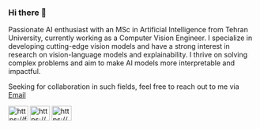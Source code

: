 ### Hi there 👋

Passionate AI enthusiast with an MSc in Artificial Intelligence from Tehran University, currently working as a Computer Vision Engineer. I specialize in developing cutting-edge vision models and have a strong interest in research on vision-language models and explainability. I thrive on solving complex problems and aim to make AI models more interpretable and impactful.

Seeking for collaboration in such fields, feel free to reach out to me via <a href="mailto:farshads7778@gmail.com?subject=intention of cooperation from [name]-[title]-[institute]">Email</a>


<p align="left">
<a href="https://farshadsangari.github.io/" target="blank"><img align="center" 
src="https://raw.githubusercontent.com/rahuldkjain/github-profile-readme-generator/master/src/images/icons/Social/github.svg" alt="https://farshadsangari.github.io/" height="30" width="40" /></a>
<a href="https://www.linkedin.com/in/farshad-sangari-446964185/" target="blank"><img align="center" 
src="https://raw.githubusercontent.com/rahuldkjain/github-profile-readme-generator/master/src/images/icons/Social/linked-in-alt.svg" alt="https://www.linkedin.com/in/farshad-sangari-446964185/" height="30" width="40" /></a>
<a href="https://youtube.com/@farshadsangari" target="blank"><img align="center" 
src="https://raw.githubusercontent.com/rahuldkjain/github-profile-readme-generator/master/src/images/icons/Social/youtube.svg" alt="https://youtube.com/@farshadsangari" height="30" width="40" /></a>
</p>
<br><be>
